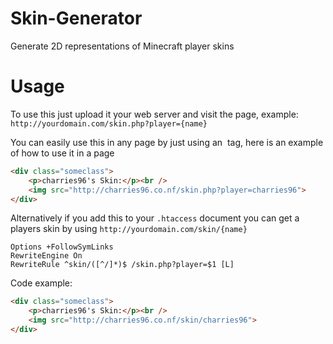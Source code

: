 Skin-Generator
==============

Generate 2D representations of Minecraft player skins

Usage
=====

To use this just upload it your web server and visit the page, example: `http://yourdomain.com/skin.php?player={name}`

You can easily use this in any page by just using an <img> tag, here is an example of how to use it in a page
```html
<div class="someclass">
    <p>charries96's Skin:</p><br />
    <img src="http://charries96.co.nf/skin.php?player=charries96">
</div>
```

Alternatively if you add this to your `.htaccess` document you can get a players skin by using `http://yourdomain.com/skin/{name}`

```
Options +FollowSymLinks
RewriteEngine On
RewriteRule ^skin/([^/]*)$ /skin.php?player=$1 [L]
```

Code example:
```html
<div class="someclass">
    <p>charries96's Skin:</p><br />
    <img src="http://charries96.co.nf/skin/charries96">
</div>
```
